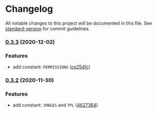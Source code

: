 # Changelog

All notable changes to this project will be documented in this file. See [standard-version](https://github.com/conventional-changelog/standard-version) for commit guidelines.

### [0.3.3](https://github.com/easyops-cn/vscode-brick-next/compare/v0.3.2...v0.3.3) (2020-12-02)


### Features

* add constant: `PERMISSIONS` ([ce25d1c](https://github.com/easyops-cn/vscode-brick-next/commit/ce25d1c4864e6cfb01ca7b9be5936750447abb14))

### [0.3.2](https://github.com/easyops-cn/vscode-brick-next/compare/v0.3.1...v0.3.2) (2020-11-30)


### Features

* add constant: `IMAGES` and `TPL` ([4627364](https://github.com/easyops-cn/vscode-brick-next/commit/46273648f3a4bb1c8760a7c34f7d1b7a6cf39690))
